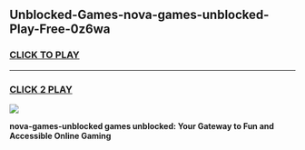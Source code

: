 
## Unblocked-Games-nova-games-unblocked-Play-Free-0z6wa
<h3>
<a href="https://premium76.site?title=nova-games-unblocked&ref=22A">CLICK TO PLAY</a></h3>
<hr>

<h3>
<a href="https://premium76.site?title=nova-games-unblocked&ref=22A">CLICK 2 PLAY</a>
  
</h3>

<a href="https://premium76.site?title=nova-games-unblocked&ref=22A"><img src="https://clearcache.store/games.png"></a>


**nova-games-unblocked games unblocked: Your Gateway to Fun and Accessible Online Gaming**

